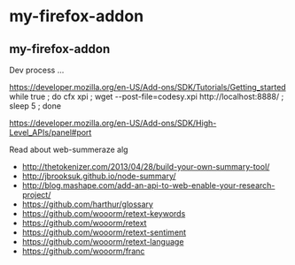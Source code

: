 my-firefox-addon
================

my-firefox-addon
-----
Dev process ...

https://developer.mozilla.org/en-US/Add-ons/SDK/Tutorials/Getting_started
while true ; do cfx xpi ; wget --post-file=codesy.xpi http://localhost:8888/ ; sleep 5 ; done

https://developer.mozilla.org/en-US/Add-ons/SDK/High-Level_APIs/panel#port

Read about web-summeraze alg
* http://thetokenizer.com/2013/04/28/build-your-own-summary-tool/
* http://jbrooksuk.github.io/node-summary/
* http://blog.mashape.com/add-an-api-to-web-enable-your-research-project/
* https://github.com/harthur/glossary
* https://github.com/wooorm/retext-keywords
* https://github.com/wooorm/retext
* https://github.com/wooorm/retext-sentiment
* https://github.com/wooorm/retext-language
* https://github.com/wooorm/franc



